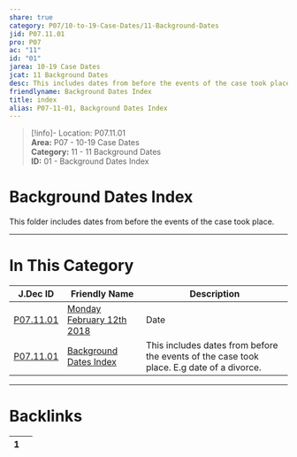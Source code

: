 ```yaml
---  
share: true  
category: P07/10-to-19-Case-Dates/11-Background-Dates  
jid: P07.11.01  
pro: P07  
ac: "11"  
id: "01"  
jarea: 10-19 Case Dates  
jcat: 11 Background Dates  
desc: This includes dates from before the events of the case took place. E.g date of a divorce.  
friendlyname: Background Dates Index  
title: index  
alias: P07-11-01, Background Dates Index  
---  
```

  
>[!info]- Location: P07.11.01  
>**Area:** P07 - 10-19 Case Dates  
>**Category:** 11 - 11 Background Dates  
>**ID:** 01 - Background Dates Index  
  
# Background Dates Index  
  
This folder includes dates from before the events of the case took place.  
   
  
  
---  
# In This Category  
  
| J.Dec ID                                                                                                               | Friendly Name                                                                                                                          | Description                                                                               |  
| ---------------------------------------------------------------------------------------------------------------------- | -------------------------------------------------------------------------------------------------------------------------------------- | ----------------------------------------------------------------------------------------- |  
| [P07.11.01](./2018-2-12-Monday-February-12th-2018.md) | [Monday February 12th 2018](./2018-2-12-Monday-February-12th-2018.md) | Date                                                                                      |  
| [P07.11.01](index.md)                               | [Background Dates Index](index.md)                                  | This includes dates from before the events of the case took place. E.g date of a divorce. |  
  
  
---  
# Backlinks  
<div><table class="dataview table-view-table"><thead class="table-view-thead"><tr class="table-view-tr-header"><th class="table-view-th"><span></span><span class="dataview small-text">1</span></th><th class="table-view-th"><span></span></th></tr></thead><tbody class="table-view-tbody"></tbody></table></div>